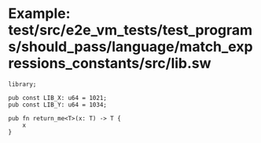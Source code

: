 # Example: test/src/e2e_vm_tests/test_programs/should_pass/language/match_expressions_constants/src/lib.sw

```sway
library;

pub const LIB_X: u64 = 1021;
pub const LIB_Y: u64 = 1034;

pub fn return_me<T>(x: T) -> T {
    x
}
```
